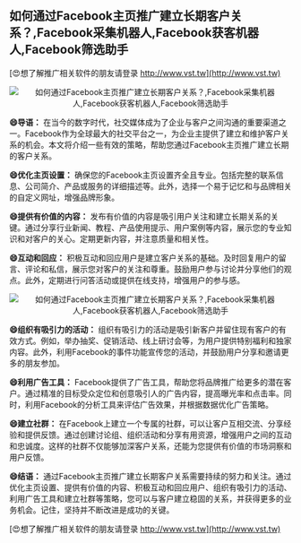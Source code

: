 ## **如何通过Facebook主页推广建立长期客户关系？,Facebook采集机器人,Facebook获客机器人,Facebook筛选助手**

[😍想了解推广相关软件的朋友请登录 http://www.vst.tw](http://www.vst.tw)

 <center><img src="https://vst.tw/MP4/tuiguang/png/2.png" alt="如何通过Facebook主页推广建立长期客户关系？,Facebook采集机器人,Facebook获客机器人,Facebook筛选助手"></center>

**😄导语：**
在当今的数字时代，社交媒体成为了企业与客户之间沟通的重要渠道之一。Facebook作为全球最大的社交平台之一，为企业主提供了建立和维护客户关系的机会。本文将介绍一些有效的策略，帮助您通过Facebook主页推广建立长期的客户关系。

**😄优化主页设置：**
确保您的Facebook主页设置齐全且专业。包括完整的联系信息、公司简介、产品或服务的详细描述等。此外，选择一个易于记忆和与品牌相关的自定义网址，增强品牌形象。

**😄提供有价值的内容：**
发布有价值的内容是吸引用户关注和建立长期关系的关键。通过分享行业新闻、教程、产品使用提示、用户案例等内容，展示您的专业知识和对客户的关心。定期更新内容，并注意质量和相关性。

**😄互动和回应：**
积极互动和回应用户是建立客户关系的基础。及时回复用户的留言、评论和私信，展示您对客户的关注和尊重。鼓励用户参与讨论并分享他们的观点。此外，定期进行问答活动或提供在线支持，增强用户的参与感。

 <center><img src="https://vst.tw/MP4/tuiguang/png/6.png" alt="如何通过Facebook主页推广建立长期客户关系？,Facebook采集机器人,Facebook获客机器人,Facebook筛选助手"></center>

**😄组织有吸引力的活动：**
组织有吸引力的活动是吸引新客户并留住现有客户的有效方式。例如，举办抽奖、促销活动、线上研讨会等，为用户提供特别福利和独家内容。此外，利用Facebook的事件功能宣传您的活动，并鼓励用户分享和邀请更多的朋友参加。

**😄利用广告工具：**
Facebook提供了广告工具，帮助您将品牌推广给更多的潜在客户。通过精准的目标受众定位和创意吸引人的广告内容，提高曝光率和点击率。同时，利用Facebook的分析工具来评估广告效果，并根据数据优化广告策略。

**😄建立社群：**
在Facebook上建立一个专属的社群，可以让客户互相交流、分享经验和提供反馈。通过创建讨论组、组织活动和分享有用资源，增强用户之间的互动和忠诚度。这样的社群不仅能够加深客户关系，还能为您提供有价值的市场洞察和用户反馈。

**😄结语：**
通过Facebook主页推广建立长期客户关系需要持续的努力和关注。通过优化主页设置、提供有价值的内容、积极互动和回应用户、组织有吸引力的活动、利用广告工具和建立社群等策略，您可以与客户建立稳固的关系，并获得更多的业务机会。记住，坚持并不断改进是成功的关键。

[😍想了解推广相关软件的朋友请登录 http://www.vst.tw](http://www.vst.tw)



